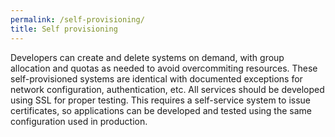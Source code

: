 ```yaml
---
permalink: /self-provisioning/
title: Self provisioning
---
```

<a name="self-provisioning"></a>
Developers can create and delete systems on demand, with group allocation and quotas as needed to avoid overcommiting resources. 
These self-provisioned systems are identical with documented exceptions for network configuration, authentication, etc. 
All services should be developed using SSL for proper testing. 
This requires a self-service system to issue certificates, so applications can be developed and tested using the same configuration used in production.
